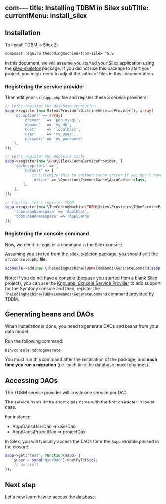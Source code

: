 com---
title: Installing TDBM in Silex
subTitle: 
currentMenu: install_silex
---

## Installation

To install TDBM in Silex 2:

```bash
composer require thecodingmachine/tdbm-silex ^5.0
```

<div class="alert alert-warning">
In this document, we will assume you started your Silex application using the <a href="https://github.com/silexphp/Silex-Skeleton">silex-skeleton</a> package.
If you did not use this package to start your project, you might need to adjust the paths of files in this documentation.
</div>

### Registering the service provider

Then edit your `src/app.php` file and register these 3 service providers:

```php
// Let's register the database connection
$app->register(new Silex\Provider\DoctrineServiceProvider(), array(
    'db.options' => array(
        'driver'   => 'pdo_mysql',
        'dbname'   => 'my_db',
        'host'     => 'localhost',
        'user'     => 'my_user',
        'password' => 'my_password'
    ),
));

// Let's register the Doctrine cache
$app->register(new \CHH\Silex\CacheServiceProvider, [
    'cache.options' => [
        'default' => [
            // Customize this to another cache driver if you don't have APCu installed
            'driver' => \Doctrine\Common\Cache\ApcuCache::class,
        ],
    ],
]);

// Finally, let's register TDBM
$app->register(new \TheCodingMachine\TDBM\Silex\Providers\TdbmServiceProvider(), [
    'tdbm.daoNamespace' => 'App\Daos',
    'tdbm.beanNamespace' => 'App\Beans'
]);
```

### Registering the console command

Now, we need to register a command in the Silex console.

Assuming you started from the <a href="https://github.com/silexphp/Silex-Skeleton">silex-skeleton</a> package, you should edit the `src/console.php` file.

```php
$console->add(new \TheCodingMachine\TDBM\Commands\GenerateCommand($app['tdbm.configuration']));
```

Note: if you do not have a console (because you started from a blank Silex project), you can use the [KnpLabs' Console Service Provider](https://github.com/KnpLabs/ConsoleServiceProvider) to add support for the Symfony console and then, register the `TheCodingMachine\TDBM\Commands\GenerateCommand` command provided by TDBM.

## Generating beans and DAOs

When installation is done, you need to generate DAOs and beans from your data model.

Run the following command:

```bash
bin/console tdbm:generate
```

<div class="alert alert-danger">You must run this command after the installation of the package, and <strong>each time you run a migration</strong> (i.e. each time the database model changes).</div>

Accessing DAOs
--------------

The TDBM service provider will create one service per DAO.

The service name is the short class name with the first character in lower case.

For instance:

- App\Daos\UserDao => userDao
- App\Daos\ProjectDao => projectDao


In Silex, you will typically access the DAOs fomr the `$app` variable passed in the closure:

```php
$app->get('test', function($app) {
    $user = $app['userDao']->getById($id);
    // do stuff
});
```

Next step
---------

Let's now learn how to [access the database](quickstart.md).
